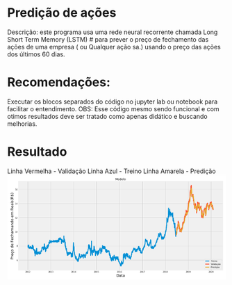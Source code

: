 # Predição de ações 
Descrição: este programa usa uma rede neural recorrente chamada Long Short Term Memory (LSTM) # para prever o preço de fechamento das ações de uma empresa ( ou Qualquer ação sa.) usando o preço das ações dos últimos 60 dias.
# Recomendações: 
Executar os blocos separados do código no jupyter lab ou notebook para facilitar o entendimento.
OBS: Esse código mesmo sendo funcional e com otimos resultados deve ser tratado como apenas didático e buscando melhorias.
# Resultado
Linha Vermelha  - Validação
Linha Azul - Treino
Linha Amarela - Predição
![Resultado](https://github.com/alissonf216/predicao-de-acoes/blob/master/Sem%20t%C3%ADtulo.png)

